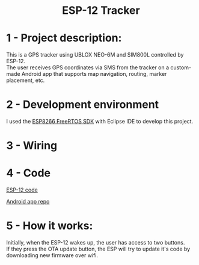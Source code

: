 <h1 align="center">ESP-12 Tracker</h1>

# 1 - Project description:
This is a GPS tracker using UBLOX NEO-6M and SIM800L controlled by ESP-12.  
The user receives GPS coordinates via SMS from the tracker on a custom-made Android app that supports map navigation, routing, marker placement, etc.

# 2 - Development environment 
I used the [ESP8266 FreeRTOS SDK](https://docs.espressif.com/projects/esp8266-rtos-sdk/en/latest/get-started/index.html) with Eclipse IDE to develop this project.

# 3 - Wiring 

# 4 - Code 
[ESP-12 code](https://yassine-hattay.github.io/esp_tracker_12/index.html)  

[Android app repo](https://github.com/Yassine-Hattay/Esp-12-tracker-mobile-app)



# 5 - How it works:
Initially, when the ESP-12 wakes up, the user has access to two buttons.  
If they press the OTA update button, the ESP will try to update it's code by downloading new firmware over wifi.
